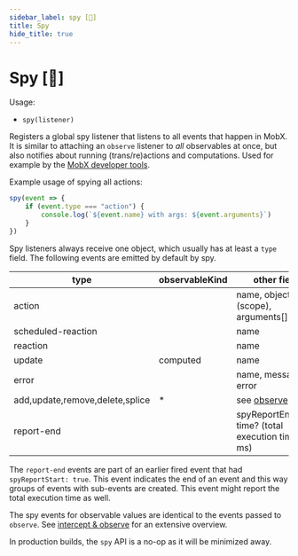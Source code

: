 ```yaml
---
sidebar_label: spy [🚀]
title: Spy
hide_title: true
---
```


# Spy [🚀]

Usage:

-   `spy(listener)`

Registers a global spy listener that listens to all events that happen in MobX.
It is similar to attaching an `observe` listener to _all_ observables at once, but also notifies about running (trans/re)actions and computations.
Used for example by the [MobX developer tools](../react/react-integration/md#mobxdevtools).

Example usage of spying all actions:

```javascript
spy(event => {
    if (event.type === "action") {
        console.log(`${event.name} with args: ${event.arguments}`)
    }
})
```

Spy listeners always receive one object, which usually has at least a `type` field. The following events are emitted by default by spy.

| type                            | observableKind | other fields                                          | nested |
| ------------------------------- | -------------- | ----------------------------------------------------- | ------ |
| action                          |                | name, object (scope), arguments[]                     | yes    |
| scheduled-reaction              |                | name                                                  | no     |
| reaction                        |                | name                                                  | yes    |
| update                          | computed       | name                                                  | no     |
| error                           |                | name, message, error                                  | no     |
| add,update,remove,delete,splice | \*             | see [observe](observe.md)                             | yes    |
| report-end                      |                | spyReportEnd=true, time? (total execution time in ms) | no     |

The `report-end` events are part of an earlier fired event that had `spyReportStart: true`.
This event indicates the end of an event and this way groups of events with sub-events are created.
This event might report the total execution time as well.

The spy events for observable values are identical to the events passed to `observe`. See [intercept & observe](observe.md#event-overview) for an extensive overview.

In production builds, the `spy` API is a no-op as it will be minimized away.
